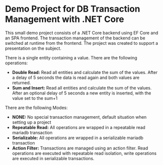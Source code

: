 # Demo Project for DB Transaction Management with .NET Core
This small demo project consists of a .NET Core backend using EF Core and an SPA frontend. The transaction management of the backend can be switched at runtime from the frontend. The project was created to support a presentation on the subject.

There is a single entity containing a value. There are the following operations:
* **Double Read:** Read all entities and calculate the sum of the values. After a delay of 5 seconds the data is read again and both values are returned.
* **Sum and Insert:** Read all entities and calculate the sum of the values. After an optional delay of 5 seconds a new entity is inserted, with the value set to the sum+1 

There are the following Modes:
* **NONE:** No special transaction management, default situation when setting up a project
* **Repeatable Read:** All operations are wrapped in a repeatable read mariadb transaction
* **Serializable:** All operations are wrapped in a serializable mariadb transaction
* **Action Filter:** Transactions are managed using an action filter. Read operations are executed with repeatable read isolation, write operations are executed in serializable transactions.